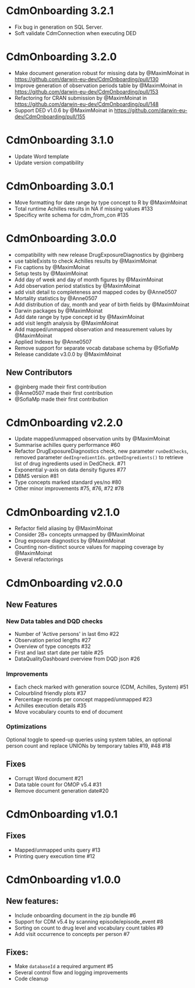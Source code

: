 # CdmOnboarding 3.2.1

* Fix bug in generation on SQL Server.
* Soft validate CdmConnection when executing DED

# CdmOnboarding 3.2.0

* Make document generation robust for missing data by @MaximMoinat in https://github.com/darwin-eu-dev/CdmOnboarding/pull/130
* Improve generation of observation periods table by @MaximMoinat in https://github.com/darwin-eu-dev/CdmOnboarding/pull/153
* Refactoring for CRAN submission by @MaximMoinat in https://github.com/darwin-eu-dev/CdmOnboarding/pull/148
* Support DED v1.0.6 by @MaximMoinat in https://github.com/darwin-eu-dev/CdmOnboarding/pull/155

# CdmOnboarding 3.1.0

* Update Word template
* Update version compatibility

# CdmOnboarding 3.0.1

* Move formatting for date range by type concept to R by @MaximMoinat
* Total runtime Achilles results in NA if missing values #133
* Specificy write schema for cdm_from_con #135

# CdmOnboarding 3.0.0

* compatibility with new release DrugExposureDiagnostics  by @ginberg
* use tableExists to check Achilles results by @MaximMoinat
* Fix captions by @MaximMoinat
* Setup tests by @MaximMoinat
* Add day of week and day of month figures by @MaximMoinat
* Add observation period statistics by @MaximMoinat
* add visit detail to completeness and mapped codes by @Anne0507
* Mortality statistics by @Anne0507
* Add distribution of day, month and year of birth fields by @MaximMoinat
* Darwin packages by @MaximMoinat
* Add date range by type concept id by @MaximMoinat
* add visit length analysis by @MaximMoinat
* Add mapped/unmapped observation and measurement values by @MaximMoinat
* Applied Indexes by @Anne0507
* Remove support for separate vocab database schema by @SofiaMp
* Release candidate v3.0.0 by @MaximMoinat

## New Contributors
* @ginberg made their first contribution
* @Anne0507 made their first contribution
* @SofiaMp made their first contribution

# CdmOnboarding v2.2.0


* Update mapped/unmapped observation units by @MaximMoinat
* Summarise achilles query performance #60 
* Refactor DrugExposureDiagnostics check, new parameter `runDedChecks`, removed parameter `dedIngredientIds`. `getDedIngredients()` to retrieve list of drug ingredients used in DedCheck. #71
* Exponential y-axis on data density figures #77 
* DBMS version #81 
* Type concepts marked standard yes/no #80
* Other minor improvements #75, #76, #72 #78 


# CdmOnboarding v2.1.0

* Refactor field aliasing by @MaximMoinat
* Consider 2B+ concepts unmapped by @MaximMoinat
* Drug exposure diagnostics by @MaximMoinat
* Counting non-distinct source values for mapping coverage by @MaximMoinat
* Several refactorings


# CdmOnboarding v2.0.0
## New Features
### New Data tables and DQD checks
- Number of 'Active persons' in last 6mo #22
- Observation period lengths #27 
- Overview of type concepts #32
- First and last start date per table #25 
- DataQualityDashboard overview from DQD json #26

### Improvements
- Each check marked with generation source (CDM, Achilles, System) #51 
- Colourblind friendly plots #37 
- Percentage records per concept mapped/unmapped #23
- Achilles execution details #35
- Move vocabulary counts to end of document

### Optimizations
Optional toggle to speed-up queries using system tables, an optional person count and replace UNIONs by temporary tables #19, #48 #18

## Fixes
- Corrupt Word document #21
- Data table count for OMOP v5.4 #31
- Remove document generation date#20

# CdmOnboarding v1.0.1
## Fixes
 - Mapped/unmapped units query #13
 - Printing query execution time #12 

# CdmOnboarding v1.0.0
## New features:
- Include onboarding document in the zip bundle #6
- Support for CDM v5.4 by scanning episode/episode_event #8
- Sorting on count to drug level and vocabulary count tables #9 
- Add visit occurrence to concepts per person #7

## Fixes:
- Make `databaseId` a required argument #5
- Several control flow and logging improvements
- Code cleanup

